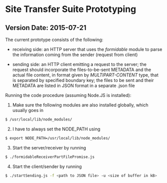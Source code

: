 # Site Transfer Suite Prototyping #

## Version Date: 2015-07-21 ##

The current prototype consists of the following:

-	receiving side: an HTTP server that uses the *formidable* module
	to parse the information coming from the sender (request from client)
	
-	sending side: an HTTP client emitting a request to the server; the request
	should incorporate the files-to-be-sent METADATA and the actual file content,
	in format given by *MULTIPART-CONTENT* type, that is separated by specified
	boundary key; the files to be sent and their METADATA are listed in JSON format
	in a separate .json file

Running the code procedure (assuming Node.JS is installed):

1. Make sure the following modules are also installed globally, which usually goes in
```bash
$ /usr/local/lib/node_modules/
```

2. I have to always set the NODE_PATH using
```bash
$ export NODE_PATH=/usr/local/lib/node_modules/
```

3.	Start the server/receiver by running
```bash
$ ./formidableReceiverPartFilePromise.js
```
4.	Start the client/sender by running
```bash
$ ./startSending.js -f <path to JSON file> -u <size of buffer in kB>
```
